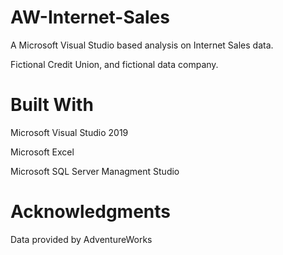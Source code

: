 # AW-Internet-Sales
A Microsoft Visual Studio based analysis on Internet Sales data.

Fictional Credit Union, and fictional data company.


# Built With
Microsoft Visual Studio 2019

Microsoft Excel

Microsoft SQL Server Managment Studio

# Acknowledgments
Data provided by AdventureWorks

